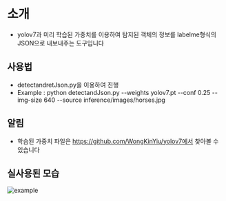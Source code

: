# 소개
- yolov7과 미리 학습된 가중치를 이용하여 탐지된 객체의 정보를 labelme형식의 JSON으로 내보내주는 도구입니다

## 사용법
- detectandretJson.py을 이용하여 진행
- Example : python detectandJson.py --weights yolov7.pt --conf 0.25 --img-size 640 --source inference/images/horses.jpg

## 알림
- 학습된 가중치 파일은 https://github.com/WongKinYiu/yolov7에서 찾아볼 수 있습니다

## 실사용된 모습
![example](~@source/example.PNG)
